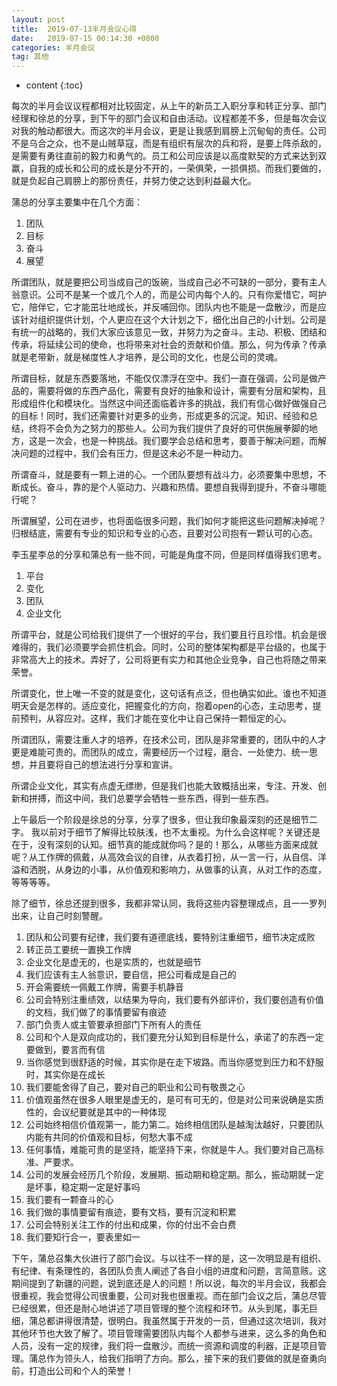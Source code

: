 ```yaml
---
layout: post
title:  2019-07-13半月会议心得
date:   2019-07-15 00:14:30 +0800
categories: 半月会议
tag: 其他
---
```


* content
{:toc}

每次的半月会议议程都相对比较固定，从上午的新员工入职分享和转正分享、部门经理和徐总的分享，到下午的部门会议和自由活动。议程都差不多，但是每次会议对我的触动都很大。而这次的半月会议，更是让我感到肩膀上沉甸甸的责任。公司不是乌合之众，也不是山贼草寇，而是有组织有层次的兵和将，是要上阵杀敌的，是需要有勇往直前的毅力和勇气的。员工和公司应该是以高度默契的方式来达到双赢，自我的成长和公司的成长是分不开的，一荣俱荣，一损俱损。而我们要做的，就是负起自己肩膀上的那份责任，并努力使之达到利益最大化。

蒲总的分享主要集中在几个方面：

1. 团队
2. 目标
3. 奋斗
4. 展望

所谓团队，就是要把公司当成自己的饭碗，当成自己必不可缺的一部分，要有主人翁意识。公司不是某一个或几个人的，而是公司内每个人的。只有你爱惜它，呵护它，陪伴它，它才能茁壮地成长，并反哺回你。团队内也不能是一盘散沙，而是应该针对组织提供计划，个人更应在这个大计划之下，细化出自己的小计划。公司是有统一的战略的，我们大家应该意见一致，并努力为之奋斗。主动、积极、团结和传承，将延续公司的使命，也将带来对社会的贡献和价值。那么，何为传承？传承就是老带新，就是梯度性人才培养，是公司的文化，也是公司的灵魂。

所谓目标，就是东西要落地，不能仅仅漂浮在空中。我们一直在强调，公司是做产品的，需要将做的东西产品化，需要有良好的抽象和设计，需要有分层和架构，且形成组件化和模块化。当然这中间还面临着许多的挑战，我们有信心做好做强自己的目标！同时，我们还需要针对更多的业务，形成更多的沉淀。知识、经验和总结，终将不会负为之努力的那些人。公司为我们提供了良好的可供施展拳脚的地方，这是一次会，也是一种挑战。我们要学会总结和思考，要善于解决问题，而解决问题的过程中，我们会有压力，但是这未必不是一种动力。

所谓奋斗，就是要有一颗上进的心。一个团队要想有战斗力，必须要集中思想，不断成长。奋斗，靠的是个人驱动力、兴趣和热情。要想自我得到提升，不奋斗哪能行呢？

所谓展望，公司在进步，也将面临很多问题，我们如何才能把这些问题解决掉呢？归根结底，需要有专业的知识和专业的心态，且要对公司抱有一颗认可的心态。

李玉星李总的分享和蒲总有一些不同，可能是角度不同，但是同样值得我们思考。

1. 平台
2. 变化
3. 团队
4. 企业文化

所谓平台，就是公司给我们提供了一个很好的平台，我们要且行且珍惜。机会是很难得的，我们必须要学会抓住机会。同时，公司的整体架构都是平台级的，也属于非常高大上的技术。弄好了，公司将更有实力和其他企业竞争，自己也将随之带来荣誉。

所谓变化，世上唯一不变的就是变化，这句话有点泛，但也确实如此。谁也不知道明天会是怎样的。适应变化，把握变化的方向，抱着open的心态，主动思考，提前预判，从容应对。这样，我们才能在变化中让自己保持一颗恒定的心。

所谓团队，需要注重人才的培养，在技术公司，团队是非常重要的，团队中的人才更是难能可贵的。而团队的成立，需要经历一个过程，磨合、一处使力、统一思想，并且要将自己的想法进行分享和宣讲。

所谓企业文化，其实有点虚无缥缈，但是我们也能大致概括出来，专注、开发、创新和拼搏，而这中间，我们总要学会牺牲一些东西，得到一些东西。

上午最后一个阶段是徐总的分享，分享了很多，但让我印象最深刻的还是细节二字。
我以前对于细节了解得比较肤浅，也不太重视。为什么会这样呢？关键还是在于，没有深刻的认知。细节真的能成就你吗？是的！那么，从哪些方面来成就呢？从工作牌的佩戴，从高效会议的自律，从衣着打扮，从一言一行，从自信、洋溢和洒脱，从身边的小事，从价值观和影响力，从做事的认真，从对工作的态度，等等等等。

除了细节，徐总还提到很多，我都非常认同，我将这些内容整理成点，且一一罗列出来，让自己时刻警醒。

1. 团队和公司要有纪律，我们要有道德底线，要特别注重细节，细节决定成败
2. 转正员工要统一置换工作牌
3. 企业文化是虚无的，也是实质的，也就是细节
4. 我们应该有主人翁意识，要自信，把公司看成是自己的
5. 开会需要统一佩戴工作牌，需要手机静音
6. 公司会特别注重绩效，以结果为导向，我们要有外部评价，我们要创造有价值的文档，我们做了的事情要留有痕迹
7. 部门负责人或主管要承担部门下所有人的责任
8. 公司和个人是双向成功的，我们要充分认知到目标是什么，承诺了的东西一定要做到，要言而有信
9. 当你感觉到很舒适的时候，其实你是在走下坡路。而当你感觉到压力和不舒服时，其实你是在成长
10. 我们要能舍得了自己，要对自己的职业和公司有敬畏之心
11. 价值观虽然在很多人眼里是虚无的，是可有可无的，但是对公司来说确是实质性的，会议纪要就是其中的一种体现
12. 公司始终相信价值观第一，能力第二。始终相信团队是越淘汰越好，只要团队内能有共同的价值观和目标，何愁大事不成
13. 任何事情，难能可贵的是坚持，能坚持下来，你就是牛人。我们要对自己高标准、严要求。
14. 公司的发展会经历几个阶段，发展期、振动期和稳定期。那么，振动期就一定是坏事，稳定期一定是好事吗
15. 我们要有一颗奋斗的心
16. 我们做的事情要留有痕迹，要有文档，要有沉淀和积累
17. 公司会特别关注工作的付出和成果，你的付出不会白费
18. 我们要知行合一，要表里如一

下午，蒲总召集大伙进行了部门会议。与以往不一样的是，这一次明显是有组织、有纪律、有条理性的，各团队负责人阐述了各自小组的进度和问题，言简意赅。这期间提到了新疆的问题，说到底还是人的问题！所以说，每次的半月会议，我都会很重视，我会觉得公司很重要，公司对我也很重视。而在部门会议之后，蒲总尽管已经很累，但还是耐心地讲述了项目管理的整个流程和环节。从头到尾，事无巨细，蒲总都讲得很清楚，很明白。我虽然属于开发的一员，但通过这次培训，我对其他环节也大致了解了。项目管理需要团队内每个人都参与进来，这么多的角色和人员，没有一定的规律，我们将一盘散沙。而统一资源和调度的利器，正是项目管理。蒲总作为领头人，给我们指明了方向。那么，接下来的我们要做的就是奋勇向前，打造出公司和个人的荣誉！